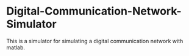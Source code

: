 # Digital-Communication-Network-Simulator
This is a simulator for simulating a digital communication network with matlab.
